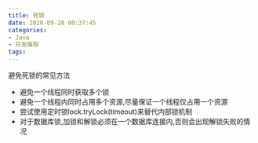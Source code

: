 ```yaml
---
title: 死锁
date: 2020-09-28 00:37:45
categories:
- Java
- 并发编程
tags:
---
```


避免死锁的常见方法

- 避免一个线程同时获取多个锁
- 避免一个线程内同时占用多个资源,尽量保证一个线程仅占用一个资源
- 尝试使用定时锁lock.tryLock(timeout)来替代内部锁机制
- 对于数据库锁,加锁和解锁必须在一个数据库连接内,否则会出现解锁失败的情况
